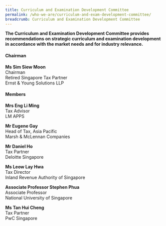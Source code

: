 ```yaml
---
title: Curriculum and Examination Development Committee
permalink: /who-we-are/curriculum-and-exam-development-committee/
breadcrumb: Curriculum and Examination Development Committee
---
```

**The Curriculum and Examination Development Committee provides recommendations on strategic curriculum and examination development in accordance with the market needs and for industry relevance.**

#### **Chairman**
**Ms Sim Siew Moon** <br>
Chairman <br>
Retired Singapore Tax Partner <br>
Ernst & Young Solutions LLP  <br>

#### **Members**

**Mrs Eng Li Ming** <br>
Tax Advisor <br>
LM APPS

**Mr Eugene Gay** <br>
Head of Tax, Asia Pacific <br>
Marsh & McLennan Companies

**Mr Daniel Ho** <br>
Tax Partner <br>
Deloitte Singapore

**Ms Leow Lay Hwa** <br>
Tax Director <br>
Inland Revenue Authority of Singapore

**Associate Professor Stephen Phua** <br>
Associate Professor <br>
National University of Singapore

**Ms Tan Hui Cheng** <br>
Tax Partner <br>
PwC Singapore